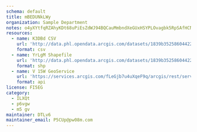 ```yaml
---
schema: default
title: mBEDUNkLWy 
organization: Sample Department 
notes: o4yXYtfqRZAhyKDt68uPiEsZdWJ94BQCauMmbndXeGUxHSYPLOvagbk5RpSAfHCN zVvkIwcxlB57grnlM617JewhT3K8iq9ms00 
resources:
  - name: K3DBd CSV
    url: 'http://data.phl.opendata.arcgis.com/datasets/1839b35258604422b0b520cbb668df0d_0.csv'
    format: csv
  - name: YrLgM Shapefile
    url: 'http://data.phl.opendata.arcgis.com/datasets/1839b35258604422b0b520cbb668df0d_0.zip'
    format: shp
  - name: V 15W GeoService
    url: 'https://services.arcgis.com/fLeGjb7u4uXqeF9q/arcgis/rest/services/Air_Monitoring_Stations/FeatureServer/0/query'
    format: api
license: FI5EG 
category:
  - ILXQt 
  - p6vgw 
  - m5 gv 
maintainer: DTLv6  
maintainer_email: P5CUp@pw08m.com
---
```

